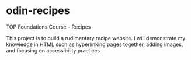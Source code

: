 # odin-recipes
TOP Foundations Course - Recipes

This project is to build a rudimentary recipe website. I will demonstrate my knowledge in HTML such as hyperlinking pages together, adding images, and focusing on accessibility practices